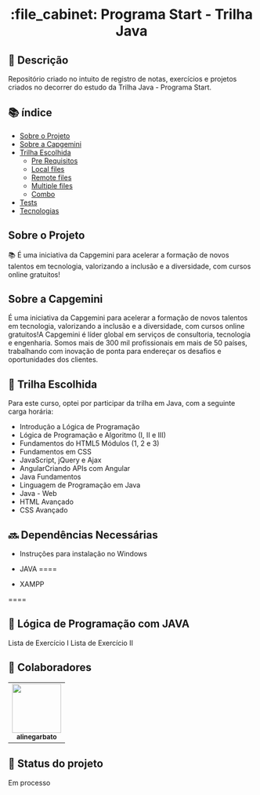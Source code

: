 <h1 align="center">:file_cabinet: Programa Start - Trilha Java</h1>

## :memo: Descrição
Repositório criado no intuito de registro de notas, exercícios e projetos criados no decorrer do estudo da Trilha Java - Programa Start.

## :books: índice

<!--ts-->
   * [Sobre o Projeto](#sobre-o-projeto)
   * [Sobre a Capgemini](#sobre-a-capgemini)
   * [Trilha Escolhida](#trilha-escolhida)
      * [Pre Requisitos](#pre-requisitos)
      * [Local files](#local-files)
      * [Remote files](#remote-files)
      * [Multiple files](#multiple-files)
      * [Combo](#combo)
   * [Tests](#testes)
   * [Tecnologias](#tecnologias)
<!--te-->

## Sobre o Projeto  
📚  É uma iniciativa da Capgemini para acelerar a formação de novos talentos em tecnologia, valorizando a inclusão e a diversidade, com cursos online gratuitos!

##  Sobre a Capgemini
É uma iniciativa da Capgemini para acelerar a formação de novos talentos em tecnologia, valorizando a inclusão e a diversidade, com cursos online gratuitos!A Capgemini é líder global em serviços de consultoria, tecnologia e engenharia. Somos mais de 300 mil profissionais em mais de 50 países, trabalhando com inovação de ponta para endereçar os desafios e oportunidades dos clientes.

## :rocket: Trilha Escolhida
Para este curso, optei por participar da trilha em Java, com a seguinte carga horária:

* Introdução a Lógica de Programação
* Lógica de Programação e Algoritmo (I, II e III)
* Fundamentos do HTML5 Módulos (1, 2 e 3)
* Fundamentos em CSS
* JavaScript, jQuery e Ajax
* AngularCriando APIs com Angular
* Java Fundamentos
* Linguagem de Programação em Java
* Java - Web
* HTML Avançado
* CSS Avançado

## :soon: Dependências Necessárias

* Instruções para instalação no Windows

* JAVA
====

* XAMPP

====

## 🚀 Lógica de Programação com JAVA

Lista de Exercício I
Lista de Exercício II

## :handshake: Colaboradores
<table>
  <tr>
    <td align="center">
      <a href="http://github.com/alinegarbato">
        <img src="https://github.com/alinegarbato/todoapp/blob/main/octocat-1679669901194.png" width="100px;"/><br>
        <sub>
          <b>alinegarbato</b>
        </sub>
      </a>
    </td>
  </tr>
</table>

## :dart: Status do projeto

Em processo

